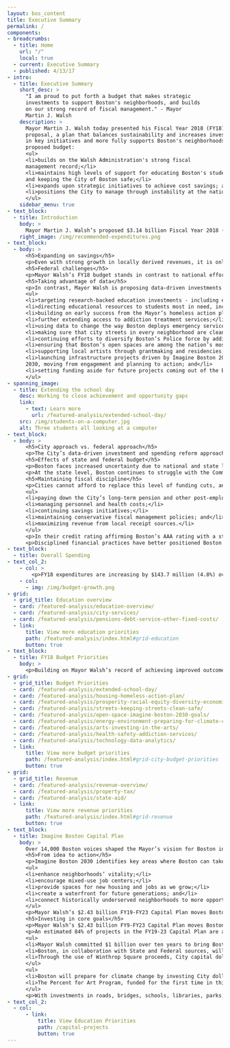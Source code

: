 ```yaml
---
layout: bos_content
title: Executive Summary
permalink: /
components:
- breadcrumbs:
  - title: Home
    url: "/"
    local: true
  - current: Executive Summary
  - published: 4/13/17
- intro:
  - title: Executive Summary
    short_desc: >
      "I am proud to put forth a budget that makes strategic 
      investments to support Boston's neighborhoods, and builds 
      on our strong record of fiscal management." - Mayor 
      Martin J. Walsh
    description: >
      Mayor Martin J. Walsh today presented his Fiscal Year 2018 (FY18) budget 
      proposal, a plan that balances sustainability and increases investments 
      in key initiatives and more fully supports Boston's neighborhoods. The 
      proposed budget:
      <ul>
      <li>builds on the Walsh Administration's strong fiscal 
      management record;</li>
      <li>maintains high levels of support for educating Boston's students 
      and keeping the City of Boston safe;</li>
      <li>expands upon strategic initiatives to achieve cost savings; and</li>
      <li>positions the City to manage through instability at the national level.</li>
      </ul>
    sidebar_menu: true
- text_block:
  - title: Introduction
    body: >
      Mayor Martin J. Walsh’s proposed $3.14 billion Fiscal Year 2018 (FY18) budget balances sustainability, increased investment, and fiscal responsibility. Continuing trends seen in recent years, the Mayor’s proposed FY18 budget relies on growth in property tax and other local receipt revenue, but requires control of growth in departmental spending to offset weak state aid revenue and high fixed cost growth. Budgetary growth is maintained at a responsible level given the need to maintain flexibility in the face of continuing uncertainty at other levels of government. Despite these challenges, the budget makes strong statements about the City’s priorities, as is reflected in the proposed investments.
    right_image: /img/recommended-expenditures.png
- text_block:
  - body: >
      <h5>Expanding on savings</h5>
      <p>Even with strong growth in locally derived revenues, it is only through continued tightening within City departments that the City will be able to afford new and expanded investments after reserving for costs associated with collective bargaining, being assessed for its increasing charter school costs, funding its pension obligations, and paying its debt service. <blockquote>The FY18 proposal builds off of past budgets by expanding savings initiatives, and allows for dollars to be used in high impact areas.</blockquote></p>
      <h5>Federal challenges</h5>
      <p>Mayor Walsh’s FY18 budget stands in contrast to national efforts to dismantle the urban safety net, as seen in the proposed Federal budget. The President has proposed to eliminate critical federal programs that support the production of affordable housing, revitalize Boston’s Main Streets, make heating bills affordable to 20,000 Boston residents, and provide Boston students with valuable after-school programs.</p>
      <h5>Taking advantage of data</h5>
      <p>In contrast, Mayor Walsh is proposing data-driven investments that meet the core needs of Bostonians, including:</p>
      <ul>
      <li>targeting research-backed education investments - including extending the school day for 15,000 students - to close achievement and opportunity gaps;</li>
      <li>directing educational resources to students most in need, including 3,000 BPS students experiencing homelessness;</li>
      <li>building on early success from the Mayor’s homeless action plan implementation;</li>
      <li>further extending access to addiction treatment services;</li>
      <li>using data to change the way Boston deploys emergency services to Boston Common and Recovery Road;</li>
      <li>making sure that city streets in every neighborhood are clean and safe with revitalized lane markings and crosswalks;</li>
      <li>continuing efforts to diversify Boston’s Police force by adding police cadets;</li>
      <li>ensuring that Boston’s open spaces are among the nation’s most equitable and accessible;</li>
      <li>supporting local artists through grantmaking and residencies;</li>
      <li>launching infrastructure projects driven by Imagine Boston 2030 and Go Boston 
      2030, moving from engagement and planning to action; and</li>
      <li>setting funding aside for future projects coming out of the BuildBPS engagement process and partnerships with the Massachusetts School Building Authority (MSBA).</li>
      </ul>
- spanning_image:
  - title: Extending the school day
    desc: Working to close achievement and opportunity gaps
    link:
      - text: Learn more
        url: /featured-analysis/extended-school-day/
    src: /img/students-on-a-computer.jpg
    alt: Three students all looking at a computer
- text_block:
  - body: >
      <h5>City approach vs. federal approach</h5>
      <p>The City’s data-driven investment and spending reform approach to budgeting illustrates an alternative to the type of budget being contemplated at the Federal level. The City’s spending approach continues to emphasize the preservation and expansion of offerings to our most vulnerable residents, made possible by the implementation of strategic reforms. <blockquote>In this budget, the City is avoiding $60 million in costs through reforms implemented since Mayor Walsh’s first budget.</blockquote> These strategic savings initiatives allow Boston to meet its fixed cost obligations and make targeted investments in a thriving, healthy, and innovative city. Conversely, the President’s proposed budget would eliminate valuable programs aiding some of our most vulnerable residents.</p>
      <h5>Effects of state and federal budget</h5>
      <p>Boston faces increased uncertainty due to national and state level challenges. In addition to federal budget proposals to eliminate over $24 million in Community Development Block Grant funds flowing through the City of Boston, the President has signed an executive order aimed at cutting funding for “Sanctuary Cities,” and has supported health care legislation that would have created over a $1 billion hole in the Commonwealth of Massachusetts’ budget. Further federal divestment from its Public Housing Authority is also possible, and reduced federal education grants to serve students in poverty have been proposed.</p>
      <p>At the state level, Boston continues to struggle with the Commonwealth’s underfunding of the Charter School Tuition Reimbursement, from which the City is projected to lose $25 million in FY18 alone.</p>
      <h5>Maintaining fiscal discipline</h5>
      <p>Cities cannot afford to replace this level of funding cuts, and Massachusetts communities, with revenue tightly constrained by state law, will be particularly challenged in the event of federal or state divestment. This instability from the federal and state level requires increased stability and strong fiscal management at the City level. Mayor Walsh’s FY18 budget continues the fiscal discipline that was recently praised by rating agencies by:</p>
      <ul>
      <li>paying down the City’s long-term pension and other post-employment benefits obligations;</li>
      <li>managing personnel and health costs;</li>
      <li>continuing savings initiatives;</li>
      <li>maintaining conservative fiscal management policies; and</li>
      <li>maximizing revenue from local receipt sources.</li>
      </ul>
      <p>In their credit rating affirming Boston’s AAA rating with a stable outlook, Moody’s wrote: <blockquote>"The AAA rating reflects the city's strong fiscal management and stable financial position."</blockquote></p>
      <p>Disciplined financial practices have better positioned Boston to manage through changes in state and federal policy and funding levels.</p>
- text_block: 
  - title: Overall Spending
- text_col_2:
    - col: >
        <p>FY18 expenditures are increasing by $143.7 million (4.8%) over FY17 budgeted expenditures. This reflects 4% appropriation growth and 8% fixed cost growth. Of that growth, 40% is dedicated to education 38% will go to all other City Services (such as Police, Fire, and Public Works) and the Public Health Commission, and the remaining 22% of growth will be consumed by pension, debt service and other fixed cost expenditures.</p>
    - col:
      - img: /img/budget-growth.png
- grid:
  - grid_title: Education overview
  - card: /featured-analysis/education-overview/
  - card: /featured-analysis/city-services/
  - card: /featured-analysis/pensions-debt-service-other-fixed-costs/
  - link:
      title: View more education priorities
      path: /featured-analysis/index.html#grid-education
      button: true
- text_block:
  - title: FY18 Budget Priorities
    body: >
      <p>Building on Mayor Walsh’s record of achieving improved outcomes across the City’s services - from education to housing, basic city services to the arts - the Mayor is proposing data-driven investments that are aimed at creating a <strong>thriving, healthy and innovative city</strong>. Operating budget investments are made possible due to the smart savings initiatives the City has pursued over the past four years. Through the Imagine Boston Capital Plan, the Mayor is making new capital investments in Boston’s schools, roads, bridges, parks, libraries, community centers, fire stations and other community assets to build the City that Bostonians imagined.</p>
- grid:
  - grid_title: Budget Priorities
  - card: /featured-analysis/extended-school-day/
  - card: /featured-analysis/housing-homeless-action-plan/
  - card: /featured-analysis/prosperity-racial-equity-diversity-economic-mobility/
  - card: /featured-analysis/streets-keeping-streets-clean-safe/
  - card: /featured-analysis/open-space-imagine-boston-2030-goals/
  - card: /featured-analysis/energy-environment-preparing-for-climate-change/
  - card: /featured-analysis/arts-investing-in-the-arts/
  - card: /featured-analysis/health-safety-addiction-services/
  - card: /featured-analysis/technology-data-analytics/
  - link:
      title: View more budget priorities
      path: /featured-analysis/index.html#grid-city-budget-priorities
      button: true
- grid:
  - grid_title: Revenue
  - card: /featured-analysis/revenue-overview/
  - card: /featured-analysis/property-tax/
  - card: /featured-analysis/state-aid/
  - link:
      title: View more revenue priorities
      path: /featured-analysis/index.html#grid-revenue
      button: true
- text_block:
  - title: Imagine Boston Capital Plan
    body: >
      Over 14,000 Boston voices shaped the Mayor’s vision for Boston in 2030. They envisioned a city that will expand opportunity for all, support a dynamic economy, enhance quality of life, and prepare for climate change.
      <h5>From idea to action</h5>
      <p>Imagine Boston 2030 identifies key areas where Boston can take action to:</p>
      <ul>
      <li>enhance neighborhoods’ vitality;</li>
      <li>encourage mixed-use job centers;</li>
      <li>provide spaces for new housing and jobs as we grow;</li>
      <li>create a waterfront for future generations; and</li>
      <li>connect historically underserved neighborhoods to more opportunities.</li>
      </ul>
      <p>Mayor Walsh’s $2.43 billion FY19-FY23 Capital Plan moves Boston residents’ priorities from idea to action, and invests in creating the city Bostonians imagine for the future. Under the Imagine Boston 2030 umbrella, the City is investing deeply in the core goals of BuildBPS, Go Boston 2030, Boston Creates, and Climate Ready Boston.</p>
      <h5>Investing in core goals</h5>
      <p>Mayor Walsh’s $2.43 billion FY9-FY23 Capital Plan moves Boston residents’ priorities from idea to action, and invests in creating the city Bostonians imagine for the future. Under the Imagine Boston 2030 umbrella, the City is investing deeply in the core goals of BuildBPS, Go Boston 2030, Boston Creates, and Climate Ready Boston.</p>
      <p>An estimated 84% of projects in the FY19-23 Capital Plan are aligned with the City’s planning efforts:</p>
      <ul>
      <li>Mayor Walsh committed $1 billion over ten years to bring Boston's school buildings into the 21st Century, and this Capital Plan launches that investment with funding for 21st Century Classrooms, MSBA Accelerated Repair Program partnerships, completion of projects in the pipeline, and reserves for future projects coming out of BuildBPS community engagement.</li>
      <li>Boston, in collaboration with State and Federal sources, will invest $967 million over the next five years in implementing the core initiatives outlined in Go Boston 2030: streets that are safer for all users of our roads and sidewalks, particularly pedestrians and cyclists; travel that is more reliable and predictable; and quality transportation choices that improve access to interconnect our neighborhoods for all modes of travel. </li>
      <li>Through the use of Winthrop Square proceeds, City capital dollars, and leveraging external funds, Mayor Walsh plans to carry out early actions to implement Imagine Boston 2030’s Open Space goals, including investing in Franklin Park as a keystone park for the city, completing the Emerald Necklace, and restoring Boston Common to its full vibrancy.</li>
      </ul>
      <ul>
      <li>Boston will prepare for climate change by investing City dollars and outside funding to develop more detailed climate plans for Boston neighborhoods, especially those most at risk for coastal flooding, as recommended in Climate Ready Boston.</li>
      <li>The Percent for Art Program, funded for the first time in this Capital Plan, demonstrates the City’s leadership and commitment to sustainable funding for the arts by setting aside one percent of the City’s annual capital borrowing for the commissioning of public art.</li>
      </ul>
      <p>With investments in roads, bridges, schools, libraries, parks, firehouses, and community centers, the Imagine Boston Capital Plan touches each neighborhood and shapes a City that over 14,000 voices told us they want to see.</p>
- text_col_2:
  - col: 
      - link:
          title: View Education Priorities
          path: /capital-projects
          button: true
---
```

